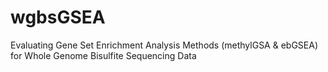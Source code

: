 # wgbsGSEA
Evaluating Gene Set Enrichment Analysis Methods (methylGSA &amp; ebGSEA) for Whole Genome Bisulfite Sequencing Data
